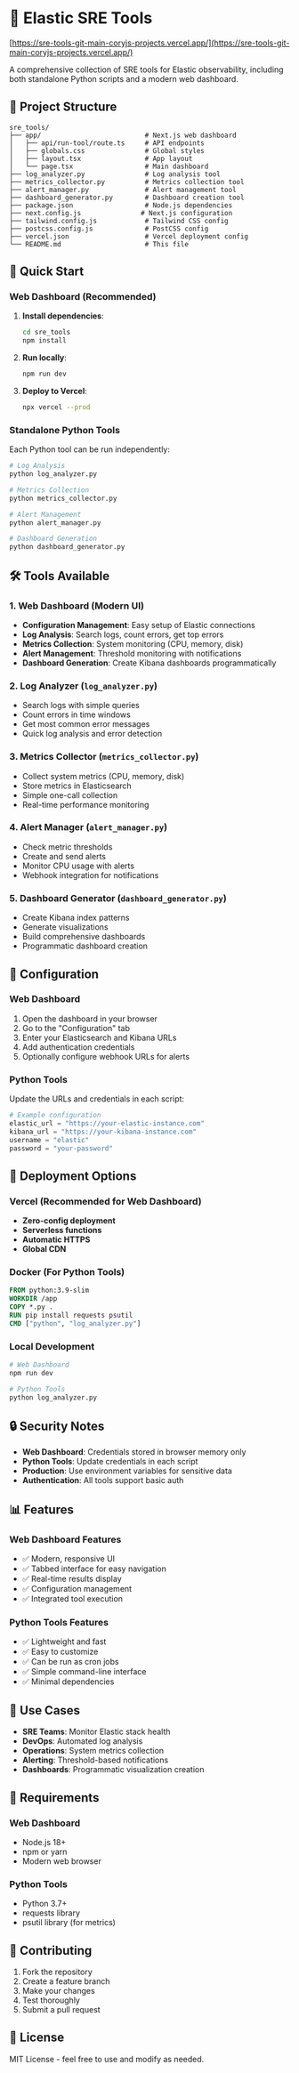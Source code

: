 # 🔧 Elastic SRE Tools

[https://sre-tools-git-main-coryjs-projects.vercel.app/](https://sre-tools-git-main-coryjs-projects.vercel.app/)

A comprehensive collection of SRE tools for Elastic observability, including both standalone Python scripts and a modern web dashboard.

## 📁 Project Structure

```
sre_tools/
├── app/                          # Next.js web dashboard
│   ├── api/run-tool/route.ts     # API endpoints
│   ├── globals.css               # Global styles
│   ├── layout.tsx                # App layout
│   └── page.tsx                  # Main dashboard
├── log_analyzer.py               # Log analysis tool
├── metrics_collector.py          # Metrics collection tool
├── alert_manager.py              # Alert management tool
├── dashboard_generator.py        # Dashboard creation tool
├── package.json                  # Node.js dependencies
├── next.config.js               # Next.js configuration
├── tailwind.config.js            # Tailwind CSS config
├── postcss.config.js             # PostCSS config
├── vercel.json                   # Vercel deployment config
└── README.md                     # This file
```

## 🚀 Quick Start

### Web Dashboard (Recommended)

1. **Install dependencies**:
   ```bash
   cd sre_tools
   npm install
   ```

2. **Run locally**:
   ```bash
   npm run dev
   ```

3. **Deploy to Vercel**:
   ```bash
   npx vercel --prod
   ```

### Standalone Python Tools

Each Python tool can be run independently:

```bash
# Log Analysis
python log_analyzer.py

# Metrics Collection
python metrics_collector.py

# Alert Management
python alert_manager.py

# Dashboard Generation
python dashboard_generator.py
```

## 🛠️ Tools Available

### 1. **Web Dashboard** (Modern UI)
- **Configuration Management**: Easy setup of Elastic connections
- **Log Analysis**: Search logs, count errors, get top errors
- **Metrics Collection**: System monitoring (CPU, memory, disk)
- **Alert Management**: Threshold monitoring with notifications
- **Dashboard Generation**: Create Kibana dashboards programmatically

### 2. **Log Analyzer** (`log_analyzer.py`)
- Search logs with simple queries
- Count errors in time windows
- Get most common error messages
- Quick log analysis and error detection

### 3. **Metrics Collector** (`metrics_collector.py`)
- Collect system metrics (CPU, memory, disk)
- Store metrics in Elasticsearch
- Simple one-call collection
- Real-time performance monitoring

### 4. **Alert Manager** (`alert_manager.py`)
- Check metric thresholds
- Create and send alerts
- Monitor CPU usage with alerts
- Webhook integration for notifications

### 5. **Dashboard Generator** (`dashboard_generator.py`)
- Create Kibana index patterns
- Generate visualizations
- Build comprehensive dashboards
- Programmatic dashboard creation

## 🔧 Configuration

### Web Dashboard
1. Open the dashboard in your browser
2. Go to the "Configuration" tab
3. Enter your Elasticsearch and Kibana URLs
4. Add authentication credentials
5. Optionally configure webhook URLs for alerts

### Python Tools
Update the URLs and credentials in each script:

```python
# Example configuration
elastic_url = "https://your-elastic-instance.com"
kibana_url = "https://your-kibana-instance.com"
username = "elastic"
password = "your-password"
```

## 🚀 Deployment Options

### Vercel (Recommended for Web Dashboard)
- **Zero-config deployment**
- **Serverless functions**
- **Automatic HTTPS**
- **Global CDN**

### Docker (For Python Tools)
```dockerfile
FROM python:3.9-slim
WORKDIR /app
COPY *.py .
RUN pip install requests psutil
CMD ["python", "log_analyzer.py"]
```

### Local Development
```bash
# Web Dashboard
npm run dev

# Python Tools
python log_analyzer.py
```

## 🔒 Security Notes

- **Web Dashboard**: Credentials stored in browser memory only
- **Python Tools**: Update credentials in each script
- **Production**: Use environment variables for sensitive data
- **Authentication**: All tools support basic auth

## 📊 Features

### Web Dashboard Features
- ✅ Modern, responsive UI
- ✅ Tabbed interface for easy navigation
- ✅ Real-time results display
- ✅ Configuration management
- ✅ Integrated tool execution

### Python Tools Features
- ✅ Lightweight and fast
- ✅ Easy to customize
- ✅ Can be run as cron jobs
- ✅ Simple command-line interface
- ✅ Minimal dependencies

## 🎯 Use Cases

- **SRE Teams**: Monitor Elastic stack health
- **DevOps**: Automated log analysis
- **Operations**: System metrics collection
- **Alerting**: Threshold-based notifications
- **Dashboards**: Programmatic visualization creation

## 📝 Requirements

### Web Dashboard
- Node.js 18+
- npm or yarn
- Modern web browser

### Python Tools
- Python 3.7+
- requests library
- psutil library (for metrics)

## 🤝 Contributing

1. Fork the repository
2. Create a feature branch
3. Make your changes
4. Test thoroughly
5. Submit a pull request

## 📄 License

MIT License - feel free to use and modify as needed.
